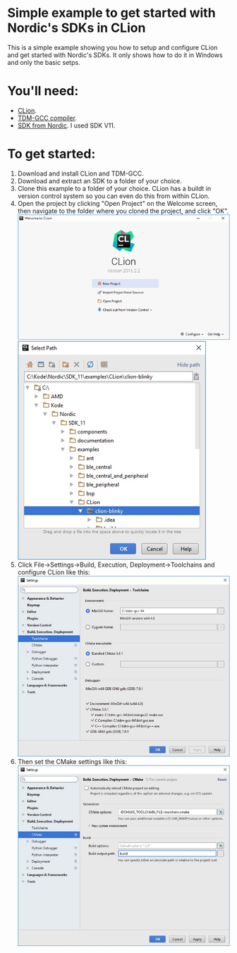 # Simple example to get started with Nordic's SDKs in CLion
This is a simple example showing you how to setup and configure CLion and get started with Nordic's SDKs. It only shows how to do it in Windows and only the basic setps. 

# You'll need:
* [CLion](https://www.jetbrains.com/clion/).
* [TDM-GCC compiler](http://tdm-gcc.tdragon.net/).
* [SDK from Nordic](http://www.nordicsemi.com/eng/nordic/Products/nRF52-DK/nRF5-SDK-zip/54283). I used SDK V11.

# To get started:
1. Download and install CLion and TDM-GCC.
2. Download and extract an SDK to a folder of your choice.
3. Clone this example to a folder of your choice. CLion has a buildt in version control system so you can even do this from within CLion. 
4. Open the project by clicking "Open Project" on the Welcome screen, then navigate to the folder where you cloned the project, and click "OK". 
![WelcomeScreen](/images/WelcomeScreen.png?raw=true "Welcome Screen")
![SelectPath](/images/SelectPath.jpg?raw=true "Select Path")
5. Click File->Settings->Build, Execution, Deployment->Toolchains and configure CLion like this:
![Toolchain settings](/images/ToolchainSettings.jpg?raw=true "Toolchain Settings")
6. Then set the CMake settings like this:
![CMake settings](/images/CmakeSettings.jpg?raw=true "CMake Settings")